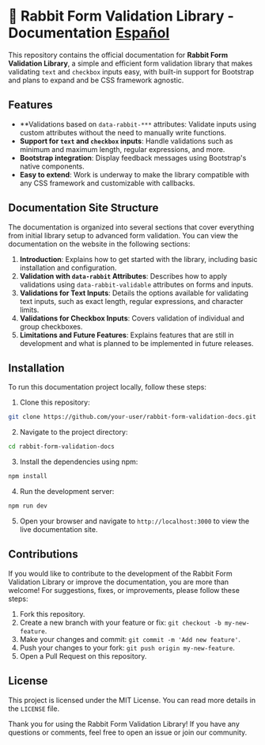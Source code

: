 # 🐰 Rabbit Form Validation Library - Documentation [Español](https://github.com/MrBryan1502/rabbit-form-validation-docs/tree/readme_espa%C3%B1ol)

This repository contains the official documentation for **Rabbit Form Validation Library**, a simple and efficient form validation library that makes validating `text` and `checkbox` inputs easy, with built-in support for Bootstrap and plans to expand and be CSS framework agnostic.

## Features

- **Validations based on `data-rabbit-***` attributes: Validate inputs using custom attributes without the need to manually write functions.
- **Support for `text` and `checkbox` inputs**: Handle validations such as minimum and maximum length, regular expressions, and more.
- **Bootstrap integration**: Display feedback messages using Bootstrap's native components.
- **Easy to extend**: Work is underway to make the library compatible with any CSS framework and customizable with callbacks.

## Documentation Site Structure

The documentation is organized into several sections that cover everything from initial library setup to advanced form validation. You can view the documentation on the website in the following sections:

1. **Introduction**: Explains how to get started with the library, including basic installation and configuration.
2. **Validation with `data-rabbit` Attributes**: Describes how to apply validations using `data-rabbit-validable` attributes on forms and inputs.
3. **Validations for Text Inputs**: Details the options available for validating text inputs, such as exact length, regular expressions, and character limits.
4. **Validations for Checkbox Inputs**: Covers validation of individual and group checkboxes.
5. **Limitations and Future Features**: Explains features that are still in development and what is planned to be implemented in future releases.

## Installation

To run this documentation project locally, follow these steps:

1. Clone this repository:

```bash
git clone https://github.com/your-user/rabbit-form-validation-docs.git
```

2. Navigate to the project directory:

```bash
cd rabbit-form-validation-docs
```

3. Install the dependencies using npm:

```bash
npm install
```

4. Run the development server:

```bash
npm run dev
```

5. Open your browser and navigate to `http://localhost:3000` to view the live documentation site.

## Contributions

If you would like to contribute to the development of the Rabbit Form Validation Library or improve the documentation, you are more than welcome! For suggestions, fixes, or improvements, please follow these steps:

1. Fork this repository.
2. Create a new branch with your feature or fix: `git checkout -b my-new-feature`.
3. Make your changes and commit: `git commit -m 'Add new feature'`.
4. Push your changes to your fork: `git push origin my-new-feature`.
5. Open a Pull Request on this repository.

## License

This project is licensed under the MIT License. You can read more details in the `LICENSE` file.

Thank you for using the Rabbit Form Validation Library! If you have any questions or comments, feel free to open an issue or join our community.
